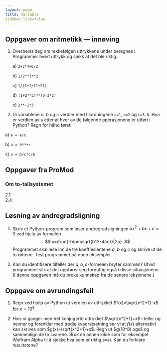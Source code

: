 ```yaml
---
layout: page
title: Variable
sidebar_link=false
---
```



## Oppgaver om aritmetikk — innøving

1. Overbevis deg om rekkefølgen uttrykkene under beregnes i. Programmer hvert uttrykk og sjekk at det ble riktig. 

    a) `2+3*4+6/2`
    
    b) `1/2**3**2`

    c)  `1/(1+1/(1+2))`

    d) `(1+2**3)**(5-3*2)`
    
    e) `2**-1*3`

2. Gi variablene $a$, $b$ og $c$ verdier med tilordningene `a=1`, `b=2` og `c=3.0`. Hva er verdien av `a` etter at hver av de følgende operasjonene er utført i Python? Regn for hånd først!

a) `a = a/c`

b) `a = b**+c`

c) `a = b/c*c/b`

## Oppgaver fra ProMod

### Om to-tallsystemet

2.1  
2.4

## Løsning av andregradsligning

1. Skriv et Python-program som løser andregradsligningen $ax^2+bx+c=0$ ved hjelp av formelen
$$
x=\frac{-b\pm\sqrt{b^2-4ac}}{2a}.
$$
Programmet skal lese inn de tre koeffiesientene $a$, $b$ og $c$ og skrive ut de to røttene. Test programmet på noen eksempler.


2. Kan du identifisere tilfeller der $a,b,c$-formelen bryter sammen? Utvid programmet slik at det oppfører seg fornuftig også i disse situasjonene. (I denne oppgaven må du bruke kunnskap fra de senere leksjonene.)

## Oppgave om avrundingsfeil

1. Regn ved hjelp av Python ut verdien av uttrykket $f(x)=\sqrt{x^2+1}-x$ for $x=10^8$. 


2. Hvis vi ganger med det konjugerte uttrykket $\sqrt{x^2+1}+x$ i teller og nevner og forenkler med tredje kvadratsetning
ser vi at $f(x)$ alternativt kan skrives som $g(x)=\sqrt{x^2+1}+x$. Regn ut $g(10^8) også og sammenlign de to svarene.
Bruk en annen kilde som for eksempel Wolfram Alpha til å sjekke hva som er riktig svar. Kan du forklare resultatene?

